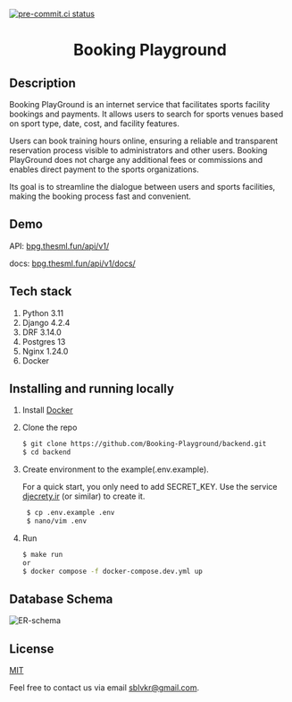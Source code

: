 [![pre-commit.ci status](https://results.pre-commit.ci/badge/github/Booking-Playground/bpg-back/main.svg)](https://results.pre-commit.ci/latest/github/Booking-Playground/bpg-back/main)

<h1 align="center">Booking Playground</h1>

## Description
Booking PlayGround is an internet service that facilitates sports facility bookings and payments. It allows users to search for sports venues based on sport type, date, cost, and facility features.

Users can book training hours online, ensuring a reliable and transparent reservation process visible to administrators and other users. Booking PlayGround does not charge any additional fees or commissions and enables direct payment to the sports organizations.

Its goal is to streamline the dialogue between users and sports facilities, making the booking process fast and convenient.

## Demo
API: [bpg.thesml.fun/api/v1/](https://bpg.thesml.fun/api/v1/)

docs: [bpg.thesml.fun/api/v1/docs/](https://bpg.thesml.fun/api/v1/docs/)

## Tech stack
1. Python 3.11
2. Django 4.2.4
3. DRF 3.14.0
4. Postgres 13
5. Nginx 1.24.0
6. Docker

## Installing and running locally

1. Install [Docker](https://www.docker.com/get-started)

2. Clone the repo

    ```sh
    $ git clone https://github.com/Booking-Playground/backend.git
    $ cd backend
    ```

3. Create environment to the example(.env.example).

   For a quick start, you only need to add SECRET_KEY. Use the service [djecrety.ir](https://djecrety.ir/) (or similar) to create it.
   ```sh
    $ cp .env.example .env
    $ nano/vim .env
    ```

4. Run

    ```sh
    $ make run
   or
    $ docker compose -f docker-compose.dev.yml up
    ```

## Database Schema
![ER-schema](./docs/ER-diag.jpg)

## License

[MIT](LICENSE)

Feel free to contact us via email [sblvkr@gmail.com](mailto:sblvkr@gmail.com).
